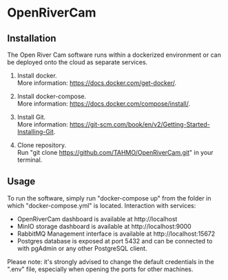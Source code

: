 # OpenRiverCam

## Installation
The Open River Cam software runs within a dockerized environment or can be deployed onto the cloud as separate services.

1. Install docker.  
More information: https://docs.docker.com/get-docker/.

2. Install docker-compose.  
More information: https://docs.docker.com/compose/install/.

3. Install Git.  
More information: https://git-scm.com/book/en/v2/Getting-Started-Installing-Git.

4. Clone repository.  
Run "git clone https://github.com/TAHMO/OpenRiverCam.git" in your terminal.

## Usage
To run the software, simply run "docker-compose up" from the folder in which "docker-compose.yml" is located.
Interaction with services:
* OpenRiverCam dashboard is available at http://localhost
* MinIO storage dashboard is available at http://localhost:9000
* RabbitMQ Management interface is available at http://localhost:15672
* Postgres database is exposed at port 5432 and can be connected to with pgAdmin or any other PostgreSQL client.

Please note: it's strongly advised to change the default credentials in the ".env" file, especially when opening the ports for other machines.
